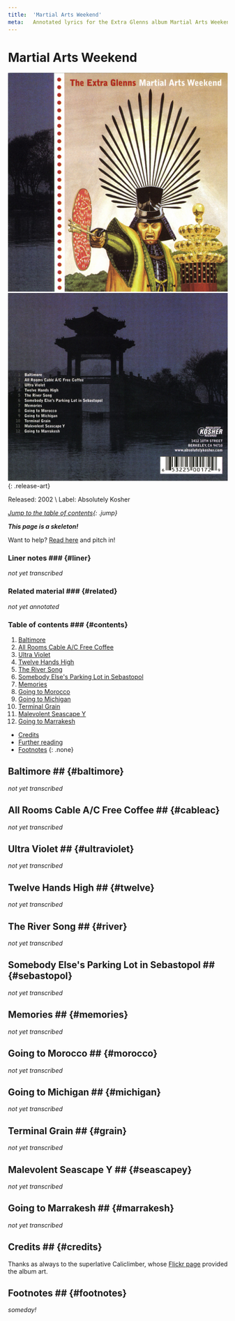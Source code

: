 ```yaml
---
title:  'Martial Arts Weekend'
meta:   Annotated lyrics for the Extra Glenns album Martial Arts Weekend.
---
```


# Martial Arts Weekend #

![Cover of Martial Arts Weekend](media/martial-cover.jpg)
![Back of Martial Arts Weekend](media/martial-back.jpg)
{: .release-art}

<!--
TODO:
  * Review of forums?
  * Review of Songmeanings?
  * Googling/trying to explain the song title?
  * Checking the lyrics?
  * Checking interviews?
  * Checking for related material?
-->

Released: 2002 \\
Label: Absolutely Kosher

*[Jump to the table of contents](#contents){: .jump}*

__*This page is a skeleton!*__

Want to help? [Read here](index.html#notabene) and pitch in!

### Liner notes ### {#liner}

*not yet transcribed*

### Related material ### {#related}

*not yet annotated*

### Table of contents ### {#contents}

1. [Baltimore](#baltimore)
2. [All Rooms Cable A/C Free Coffee](#cableac)
3. [Ultra Violet](#ultraviolet)
4. [Twelve Hands High](#twelve)
5. [The River Song](#river)
6. [Somebody Else's Parking Lot in Sebastopol](#sebastopol)
7. [Memories](#memories)
8. [Going to Morocco](#morocco)
9. [Going to Michigan](#michigan)
10. [Terminal Grain](#grain)
11. [Malevolent Seascape Y](#seascapey)
12. [Going to Marrakesh](#marrakesh)

* [Credits](#credits)
* [Further reading](#links)
* [Footnotes](#footnotes)
{: .none}

## Baltimore ## {#baltimore}

*not yet transcribed*

## All Rooms Cable A/C Free Coffee ## {#cableac}

*not yet transcribed*

## Ultra Violet ## {#ultraviolet}

*not yet transcribed*

## Twelve Hands High ## {#twelve}

*not yet transcribed*

## The River Song ## {#river}

*not yet transcribed*

## Somebody Else's Parking Lot in Sebastopol ## {#sebastopol}

*not yet transcribed*

## Memories ## {#memories}

*not yet transcribed*

## Going to Morocco ## {#morocco}

*not yet transcribed*

## Going to Michigan ## {#michigan}

*not yet transcribed*

## Terminal Grain ## {#grain}

*not yet transcribed*

## Malevolent Seascape Y ## {#seascapey}

*not yet transcribed*

## Going to Marrakesh ## {#marrakesh}

*not yet transcribed*

## Credits ## {#credits}

Thanks as always to the superlative Caliclimber, whose [Flickr
page](https://www.flickr.com/photos/caliclimber/sets/72157616741868919/)
provided the album art.

## Footnotes ## {#footnotes}

*someday!*
